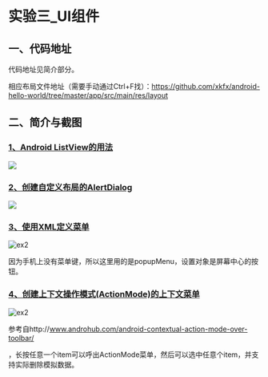 # 实验三_UI组件

## 一、代码地址

代码地址见简介部分。



相应布局文件地址（需要手动通过Ctrl+F找）：https://github.com/xkfx/android-hello-world/tree/master/app/src/main/res/layout



## 二、简介与截图

### [1、Android ListView的用法 ](https://github.com/xkfx/android-hello-world/blob/master/app/src/main/java/com/example/myfirstapp/ex3/ListViewSample.java)

<img src="img/ex3_1.jpg" />

### [2、创建自定义布局的AlertDialog ](https://github.com/xkfx/android-hello-world/blob/master/app/src/main/java/com/example/myfirstapp/ex3/AlertDialogSample.java)

<img src="img/ex3_2.jpg"/>

### [3、使用XML定义菜单 ](https://github.com/xkfx/android-hello-world/blob/master/app/src/main/java/com/example/myfirstapp/ex3/MenuSample.java)

<img src="img/ex3_3.jpg" alt="ex2" align=center />



因为手机上没有菜单键，所以这里用的是popupMenu，设置对象是屏幕中心的按钮。



### [4、创建上下文操作模式(ActionMode)的上下文菜单](https://github.com/xkfx/android-hello-world/tree/master/app/src/main/java/com/example/myfirstapp/test0actionmodesample)

<img src="img/ex3_4.jpg" alt="ex2" align=center />



参考自http://www.androhub.com/android-contextual-action-mode-over-toolbar/



，长按任意一个item可以呼出ActionMode菜单，然后可以选中任意个item，并支持实际删除模拟数据。